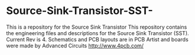 # Source-Sink-Transistor-SST-
This is a repository for the Source Sink Transistor
This repository contains the engineering files and descriptions for the Source Sink Transistor (SST).
Current Rev is 4. Schematics and PCB layouts are in PCB Artist and boards were made by Advanced Circuits http://www.4pcb.com/
